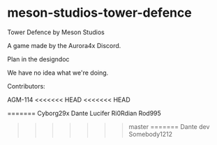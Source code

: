 # meson-studios-tower-defence
Tower Defence by Meson Studios

A game made by the Aurora4x Discord.

Plan in the designdoc

We have no idea what we're doing.

Contributors:

AGM-114
<<<<<<< HEAD
<<<<<<< HEAD

=======
Cyborg29x
Dante
Lucifer
Ri0Rdian
Rod995
>>>>>>> master
=======
Dante
>>>>>>> dev
Somebody1212
